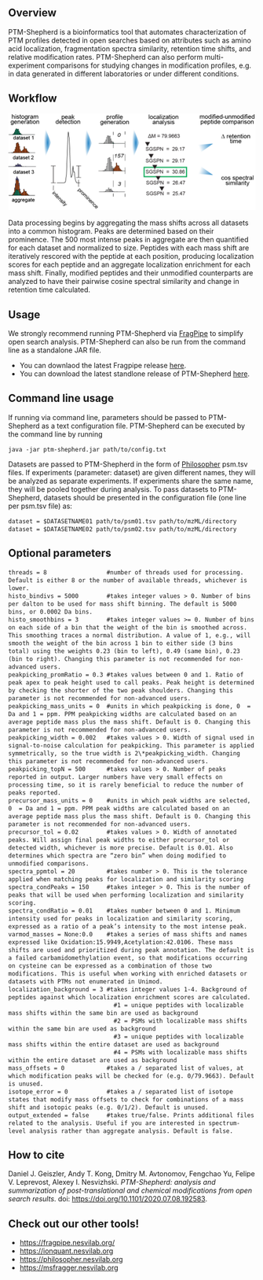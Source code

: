## Overview

PTM-Shepherd is a bioinformatics tool that automates characterization of PTM profiles detected in open searches based on attributes such as amino acid localization, fragmentation spectra similarity, retention time shifts, and relative modification rates. PTM-Shepherd can also perform multi-experiment comparisons for studying changes in modification profiles, e.g. in data generated in different laboratories or under different conditions.

## Workflow

![PTM-Shepherd Workflow](./Workflow.png)

Data processing begins by aggregating the mass shifts across all datasets into a common histogram. Peaks are determined based on their prominence. The 500 most intense peaks in aggregate are then quantified for each dataset and normalized to size. Peptides with each mass shift are iteratively rescored with the peptide at each position, producing localization scores for each peptide and an aggregate localization enrichment for each mass shift. Finally, modified peptides and their unmodified counterparts are analyzed to have their pairwise cosine spectral similarity and change in retention time calculated.

## Usage

We strongly recommend running PTM-Shepherd via [FragPipe](http://fragpipe.nesvilab.org/) to simplify open search analysis. PTM-Shepherd can also be run from the command line as a standalone JAR file. 
* You can downlaod the latest Fragpipe release [here](https://github.com/Nesvilab/FragPipe/releases).
* You can download the latest standlone release of PTM-Shepherd [here](https://github.com/Nesvilab/PTM-Shepherd/releases).

## Command line usage
If running via command line, parameters should be passed to PTM-Shepherd as a text configuration file. PTM-Shepherd can be executed by the command line by running
```
java -jar ptm-shepherd.jar path/to/config.txt
```
Datasets are passed to PTM-Shepherd in the form of [Philosopher](https://philosopher.nesvilab.org/) psm.tsv files. If experiments (parameter: dataset) are given different names, they will be analyzed as separate experiments. If experiments share the same name, they will be pooled together during analysis. To pass datasets to PTM-Shepherd, datasets should be presented in the configuration file (one line per psm.tsv file) as:
```
dataset = $DATASETNAME01 path/to/psm01.tsv path/to/mzML/directory
dataset = $DATASETNAME02 path/to/psm02.tsv path/to/mzML/directory
```

## Optional parameters
```
threads = 8                 #number of threads used for processing. Default is either 8 or the number of available threads, whichever is lower.
histo_bindivs = 5000        #takes integer values > 0. Number of bins per dalton to be used for mass shift binning. The default is 5000 bins, or 0.0002 Da bins.
histo_smoothbins = 3        #takes integer values >= 0. Number of bins on each side of a bin that the weight of the bin is smoothed across. This smoothing traces a normal distribution. A value of 1, e.g., will smooth the weight of the bin across 1 bin to either side (3 bins total) using the weights 0.23 (bin to left), 0.49 (same bin), 0.23 (bin to right). Changing this parameter is not recommended for non-advanced users.
peakpicking_promRatio = 0.3 #takes values between 0 and 1. Ratio of peak apex to peak height used to call peaks. Peak height is determined by checking the shorter of the two peak shoulders. Changing this parameter is not recommended for non-advanced users.
peakpicking_mass_units = 0  #units in which peakpicking is done, 0  = Da and 1 = ppm. PPM peakpicking widths are calculated based on an average peptide mass plus the mass shift. Default is 0. Changing this parameter is not recommended for non-advanced users.
peakpicking_width = 0.002   #takes values > 0. Width of signal used in signal-to-noise calculation for peakpicking. This parameter is applied symmetrically, so the true width is 2\*peakpicking_width. Changing this parameter is not recommended for non-advanced users.
peakpicking_topN = 500      #takes values > 0. Number of peaks reported in output. Larger numbers have very small effects on processing time, so it is rarely beneficial to reduce the number of peaks reported.
precursor_mass_units = 0    #units in which peak widths are selected, 0  = Da and 1 = ppm. PPM peak widths are calculated based on an average peptide mass plus the mass shift. Default is 0. Changing this parameter is not recommended for non-advanced users.
precursor_tol = 0.02        #takes values > 0. Width of annotated peaks. Will assign final peak widths to either precursor_tol or detected width, whichever is more precise. Default is 0.01. Also determines which spectra are “zero bin” when doing modified to unmodified comparisons.
spectra_ppmtol = 20         #takes number > 0. This is the tolerance applied when matching peaks for localization and similarity scoring
spectra_condPeaks = 150     #takes integer > 0. This is the number of peaks that will be used when performing localization and similarity scoring.
spectra_condRatio = 0.01    #takes number between 0 and 1. Minimum intensity used for peaks in localization and similarity scoring, expressed as a ratio of a peak’s intensity to the most intense peak.
varmod_masses = None:0.0    #takes a series of mass shifts and names expressed like Oxidation:15.9949,Acetylation:42.0106. These mass shifts are used and prioritized during peak annotation. The default is a failed carbamidomethylation event, so that modifications occurring on cysteine can be expressed as a combination of those two modifications. This is useful when working with enriched datasets or datasets with PTMs not enumerated in Unimod.
localization_background = 3 #takes integer values 1-4. Background of peptides against which localization enrichment scores are calculated.
                              #1 = unique peptides with localizable mass shifts within the same bin are used as background
                              #2 = PSMs with localizable mass shifts within the same bin are used as background
                              #3 = unique peptides with localizable mass shifts within the entire dataset are used as background
                              #4 = PSMs with localizable mass shifts within the entire dataset are used as background
mass_offsets = 0            #takes a / separated list of values, at which modification peaks will be checked for (e.g. 0/79.9663). Default is unused.
isotope_error = 0           #takes a / separated list of isotope states that modify mass offsets to check for combinations of a mass shift and isotopic peaks (e.g. 0/1/2). Default is unused.
output_extended = false     #takes true/false. Prints additional files related to the analysis. Useful if you are interested in spectrum-level analysis rather than aggregate analysis. Default is false.
```

## How to cite

Daniel J. Geiszler, Andy T. Kong, Dmitry M. Avtonomov, Fengchao Yu, Felipe V. Leprevost, Alexey I. Nesvizhski. *PTM-Shepherd: analysis and summarization of post-translational and chemical modifications from open search results*. doi: https://doi.org/10.1101/2020.07.08.192583.

## Check out our other tools!

* https://fragpipe.nesvilab.org/
* https://ionquant.nesvilab.org
* https://philosopher.nesvilab.org
* https://msfragger.nesvilab.org
